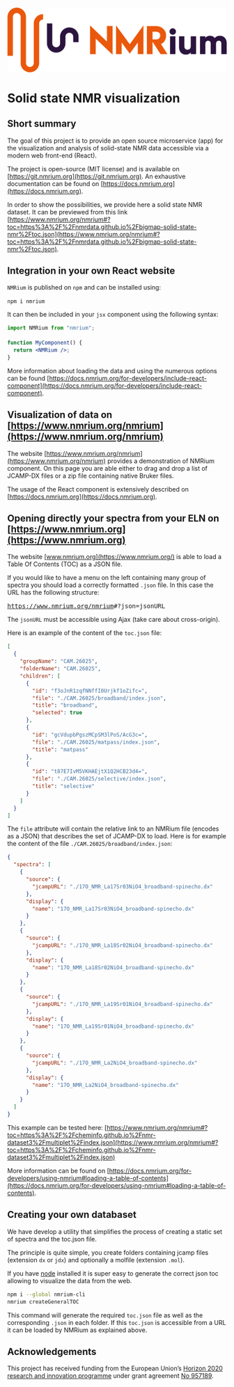 ![logo](images/nmrium-logo.svg)

# Solid state NMR visualization

## Short summary

The goal of this project is to provide an open source microservice (app) for the visualization and analysis of solid-state NMR data accessible via a modern web front-end (React).

The project is open-source (MIT license) and is available on [https://git.nmrium.org](https://git.nmrium.org). An exhaustive documentation can be found on [https://docs.nmrium.org](https://docs.nmrium.org).

In order to show the possibilities, we provide here a solid state NMR dataset.
It can be previewed from this link [https://www.nmrium.org/nmrium#?toc=https%3A%2F%2Fnmrdata.github.io%2Fbigmap-solid-state-nmr%2Ftoc.json](https://www.nmrium.org/nmrium#?toc=https%3A%2F%2Fnmrdata.github.io%2Fbigmap-solid-state-nmr%2Ftoc.json).

## Integration in your own React website

`NMRium` is published on `npm` and can be installed using:

`npm i nmrium`

It can then be included in your `jsx` component using the following syntax:

```jsx
import NMRium from "nmrium";

function MyComponent() {
  return <NMRium />;
}
```

More information about loading the data and using the numerous options can be found [https://docs.nmrium.org/for-developers/include-react-component](https://docs.nmrium.org/for-developers/include-react-component).

## Visualization of data on [https://www.nmrium.org/nmrium](https://www.nmrium.org/nmrium)

The website [https://www.nmrium.org/nmrium](https://www.nmrium.org/nmrium) provides a demonstration of NMRium component. On this page you are able either to drag and drop a list of JCAMP-DX files or a zip file containing native Bruker files.

The usage of the React component is extensively described on [https://docs.nmrium.org](https://docs.nmrium.org).

## Opening directly your spectra from your ELN on [https://www.nmrium.org](https://www.nmrium.org)

The website [www.nmrium.org](https://www.nmrium.org/) is able to load a Table Of Contents (TOC) as a JSON file.

If you would like to have a menu on the left containing many group of spectra you should load a correctly formatted `.json` file. In this case the URL has the following structure:

<kbd>https://www.nmrium.org/nmrium</kbd><kbd>#?json=</kbd><kbd>jsonURL</kbd>

The `jsonURL` must be accessible using Ajax (take care about cross-origin).

Here is an example of the content of the `toc.json` file:

```json
[
  {
    "groupName": "CAM.26025",
    "folderName": "CAM.26025",
    "children": [
      {
        "id": "f3oJnR1zqfNNffI0Urjkf1oZifc=",
        "file": "./CAM.26025/broadband/index.json",
        "title": "broadband",
        "selected": true
      },
      {
        "id": "gcVdupbPgszMCpSM3lPoS/AcG3c=",
        "file": "./CAM.26025/matpass/index.json",
        "title": "matpass"
      },
      {
        "id": "t87E7IvM5VKHAEjtX1Q2HCB23d4=",
        "file": "./CAM.26025/selective/index.json",
        "title": "selective"
      }
    ]
  }
]
```

The `file` attribute will contain the relative link to an NMRium file (encodes as a JSON) that describes the set of JCAMP-DX to load. Here is for example the content of the file `./CAM.26025/broadband/index.json`:

```json
{
  "spectra": [
    {
      "source": {
        "jcampURL": "./17O_NMR_La17Sr03NiO4_broadband-spinecho.dx"
      },
      "display": {
        "name": "17O_NMR_La17Sr03NiO4_broadband-spinecho.dx"
      }
    },
    {
      "source": {
        "jcampURL": "./17O_NMR_La18Sr02NiO4_broadband-spinecho.dx"
      },
      "display": {
        "name": "17O_NMR_La18Sr02NiO4_broadband-spinecho.dx"
      }
    },
    {
      "source": {
        "jcampURL": "./17O_NMR_La19Sr01NiO4_broadband-spinecho.dx"
      },
      "display": {
        "name": "17O_NMR_La19Sr01NiO4_broadband-spinecho.dx"
      }
    },
    {
      "source": {
        "jcampURL": "./17O_NMR_La2NiO4_broadband-spinecho.dx"
      },
      "display": {
        "name": "17O_NMR_La2NiO4_broadband-spinecho.dx"
      }
    }
  ]
}
```

This example can be tested here:
[https://www.nmrium.org/nmrium#?toc=https%3A%2F%2Fcheminfo.github.io%2Fnmr-dataset3%2Fmultiplet%2Findex.json](https://www.nmrium.org/nmrium#?toc=https%3A%2F%2Fcheminfo.github.io%2Fnmr-dataset3%2Fmultiplet%2Findex.json)

More information can be found on [https://docs.nmrium.org/for-developers/using-nmrium#loading-a-table-of-contents](https://docs.nmrium.org/for-developers/using-nmrium#loading-a-table-of-contents).

## Creating your own databaset

We have develop a utility that simplifies the process of creating a static set of spectra and the toc.json file.

The principle is quite simple, you create folders containing jcamp files (extension `dx` or `jdx`) and optionally a molfile (extension `.mol`).

If you have [node](https://nodejs.org/en/) installed it is super easy to generate the correct json toc allowing to visualize the data from the web.

```bash
npm i --global nmrium-cli
nmrium createGeneralTOC
```

This command will generate the required `toc.json` file as well as the corresponding `.json` in each folder. If this `toc.json` is accessible from a URL it can be loaded by NMRium as explained above.

## Acknowledgements

This project has received funding from the European Union’s [Horizon 2020 research and innovation programme](https://ec.europa.eu/programmes/horizon2020/en) under grant agreement [No 957189](https://cordis.europa.eu/project/id/957189).
